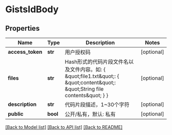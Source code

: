 # GistsIdBody

## Properties
Name | Type | Description | Notes
------------ | ------------- | ------------- | -------------
**access_token** | **str** | 用户授权码 | [optional] 
**files** | **str** | Hash形式的代码片段文件名以及文件内容。如: { \&quot;file1.txt\&quot;: { \&quot;content\&quot;: \&quot;String file contents\&quot; } } | [optional] 
**description** | **str** | 代码片段描述，1~30个字符 | [optional] 
**public** | **bool** | 公开/私有，默认: 私有 | [optional] 

[[Back to Model list]](../README.md#documentation-for-models) [[Back to API list]](../README.md#documentation-for-api-endpoints) [[Back to README]](../README.md)

